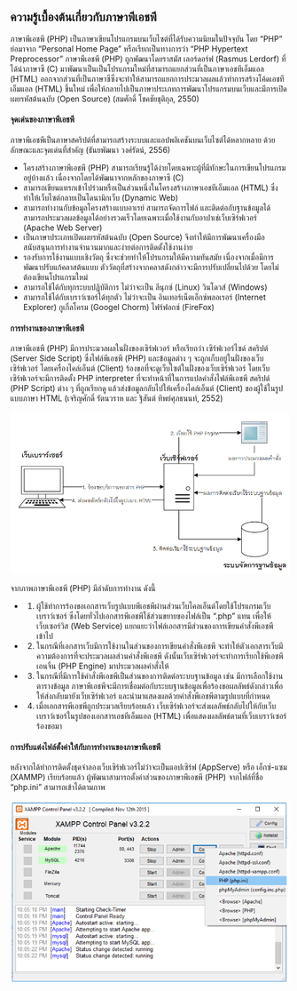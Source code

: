 ## ความรู้เบื้องต้นเกี่ยวกับภาษาพีเอชพี
ภาษาพีเอชพี (PHP) เป็นภาษาเขียนโปรแกรมบนเว็บไซต์ที่ได้รับความนิยมในปัจจุบัน โดย “PHP” ย่อมาจาก “Personal Home Page” หรือเรียกเป็นทางการว่า “PHP Hypertext Preprocessor” ภาษาพีเอชพี (PHP) ถูกพัฒนาโดยราสมัส เลอร์ดอร์ฟ (Rasmus Lerdorf) ที่ได้นำภาษาซี (C) มาพัฒนาเป็นเป็นโปรแกรมใหม่ที่สามารถแยกส่วนที่เป็นภาษาเอชทีเอ็มแอล (HTML) ออกจากส่วนที่เป็นภาษาซีซึ่งจะทำให้สามารถแยกการประมวลผลแล้วทำการสร้างโค้ดเอชทีเอ็มแอล (HTML) ขึ้นใหม่ เพื่อให้กลายไปเป็นภาษาประเภทการพัฒนาโปรแกรมบนเว็บและมีการเปิดเผยรหัสต้นฉบับ (Open Source) (สมศักดิ์ โชคชัยชุติกุล, 2550)

#### จุดเด่นของภาษาพีเอชพี
ภาษาพีเอชพีเป็นภาษาสคริปต์ที่สามารถสร้างระบบและแอปพลิเคชันบนเว็บไซต์ได้หลากหลาย ด้วยลักษณะและจุดเด่นที่สำคัญ (ธันยพัฒนา วงศ์รัตน์, 2556)
* โครงสร้างภาษาพีเอชพี (PHP) สามารถเรียนรู้ได้ง่ายโดยเฉพาะผู้ที่มีทักษะในการเขียนโปรแกรมอยู่บ้างแล้ว เนื่องจากโดยได้พัฒนาจากหลักของภาษาซี (C)
* สามารถเขียนแทรกเข้าไปร่วมหรือเป็นส่วนหนึ่งในโครงสร้างภาษาเอชทีเอ็มแอล (HTML) ซึ่งทำให้เว็บไซต์กลายเป็นไดนามิกเว็บ (Dynamic Web)
* สามารถทำงานกับข้อมูลโครงสร้างแบบอาเรย์ สามารถจัดการไฟล์ และติดต่อกับฐานข้อมูลได้ สามารถประมวลผลข้อมูลได้อย่างรวดเร็วโดยเฉพาะเมื่อใช้งานกับอาปาเช่เว็บเซิร์ฟเวอร์ (Apache Web Server)
* เป็นภาษาประเภทเปิดเผยรหัสต้นฉบับ (Open Source) จึงทำให้มีการพัฒนาเครื่องมือสนับสนุนการทำงานจำนวนมากและง่ายต่อการติดตั้งใช้งานง่าย
* รองรับการใช้งานแบบเชิงวัตถุ ซึ่งจะช่วยทำให้โปรแกรมให้มีความทันสมัย เนื่องจากเมื่อมีการพัฒนาปรับแก้คลาสต้นแบบ ตัววัตถุที่สร้างจากคลาสดังกล่าวจะมีการปรับเปลี่ยนไปด้วย โดยไม่ต้องเขียนโปรแกรมใหม่
* สามารถใช้ได้กับทุกระบบปฏิบัติการ ไม่ว่าจะเป็น ลีนุกซ์ (Linux) วินโดวส์ (Windows)
* สามารถใช้ได้กับเบราว์เซอร์ได้ทุกตัว ไม่ว่าจะเป็น อินเทอร์เน็ตเอ็กซ์พลอเรอร์ (Internet Explorer) กูเกิ้ลโครม (Googel Chorm) ไฟร์ฟอกซ์ (FireFox)

#### การทำงานของภาษาพีเอชพี
ภาษาพีเอชพี (PHP) มีการประมวลผลในฝั่งของเซิร์ฟเวอร์ หรือเรียกว่า เซิร์ฟเวอร์ไซด์ สคริปต์ (Server Side Script) ซึ่งไฟล์พีเอชพี (PHP) และข้อมูลต่าง ๆ จะถูกเก็บอยู่ในฝั่งของเว็บเซิร์ฟเวอร์ โดยเครื่องไคล์เอ็นต์ (Client) ร้องขอที่จะดูเว็บไซต์ในฝั่งของเว็บเซิร์ฟเวอร์ โดยเว็บเซิร์ฟเวอร์จะมีการติดตั้ง PHP interpreter ที่จะทำหน้าที่ในการแปลคำสั่งไฟล์พีเอชพี สคริปต์ (PHP  Script) ต่าง ๆ ที่ถูกเรียกดู แล้วส่งข้อมูลกลับไปให้เครื่องไคล์เอ็นต์ (Client) ของผู้ใช้ในรูปแบบภาษา HTML (เจริญศักดิ์ รัตนวราห และ ฐิสันต์ ทิพย์ศุภธนนท์, 2552)

<img src=img/ch03_01.png>

จากภาพภาษาพีเอชพี (PHP) มีลำดับการทำงาน ดังนี้
* 1. ผู้ใช้ทำการร้องขอเอกสารเว็บรูปแบบพีเอชพีผ่านส่วนเว็บไคลเอ็นต์โดยใช้โปรแกรมเว็บเบราว์เซอร์ ซึ่งโดยทั่วไปเอกสารพีเอชพีใช้ส่วนขยายของไฟล์เป็น “.php” แทน เพื่อให้เว็บเซอร์วิส (Web Service) แยกแยะว่าไฟล์เอกสารมีส่วนของการเขียนคำสั่งพีเอชพีเข้าไป
* 2. ในกรณีที่เอกสารเว็บมีการใช้งานในส่วนของการเขียนคำสั่งพีเอชพี จะทำให้ตัวเอกสารเว็บมีความต้องการที่จะประมวลผลส่วนคำสั่งพีเอชพี ดังนั้นเว็บเซิร์ฟเวอร์จะทำการเรียกใช้พีเอชพีเอนจิ้น (PHP Engine) มาประมวลผลคำสั่งให้
* 3. ในกรณีที่มีการใช้คำสั่งพีเอชพีเป็นส่วนของการติดต่อระบบฐานข้อมูล เช่น มีการเลือกใช้งานตารางข้อมูล ภาษาพีเอชพีจะมีการเชื่อมต่อกับระบบฐานข้อมูลเพื่อร้องขอผลลัพธ์ดังกล่าวเพื่อให้ส่งกลับมายังเว็บเซิร์ฟเวอร์ และนำมาแสดงผลด้วยคำสั่งพีเอชพีตามรูปแบบที่กำหนด
* 4. เมื่อเอกสารพีเอชพีถูกประมวลเรียบร้อยแล้ว เว็บเซิร์ฟเวอร์จะส่งผลลัพธ์กลับไปให้กับเว็บเบราว์เซอร์ในรูปของเอกสารเอชทีเอ็มแอล (HTML) เพื่อแสดงผลลัพธ์ตามที่เว็บเบราว์เซอร์ร้องขอมา

#### การปรับแต่งไฟล์ตั้งค่าให้กับการทำงานของภาษาพีเอชพี
หลังจากได้ทำการติดตั้งชุดจำลองเว็บเซิร์ฟเวอร์ไม่ว่าจะเป็นแอปเซิร์ฟ (AppServe) หรือ เอ็กซ์-แซม (XAMMP) เรียบร้อยแล้ว ผู้พัฒนาสามารถตั้งค่าส่วนของภาษาพีเอชพี (PHP) จากไฟล์ที่ชื่อ “php.ini” สามารถเข้าได้ตามภาพ

<img src=img/ch03_02.png>


